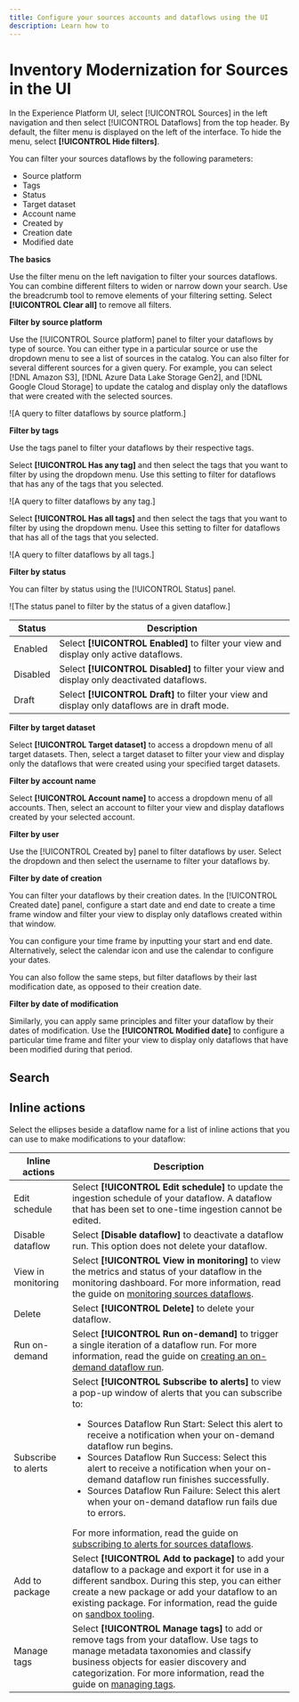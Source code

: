 ```yaml
---
title: Configure your sources accounts and dataflows using the UI
description: Learn how to 
---
```

# Inventory Modernization for Sources in the UI

In the Experience Platform UI, select [!UICONTROL Sources] in the left navigation and then select [!UICONTROL Dataflows] from the top header. By default, the filter menu is displayed on the left of the interface. To hide the menu, select **[!UICONTROL Hide filters]**.

You can filter your sources dataflows by the following parameters:

* Source platform
* Tags
* Status
* Target dataset
* Account name
* Created by
* Creation date
* Modified date

**The basics**

Use the filter menu on the left navigation to filter your sources dataflows. You can combine different filters to widen or narrow down your search. Use the breadcrumb tool to remove elements of your filtering setting. Select **[!UICONTROL Clear all]** to remove all filters.

**Filter by source platform**

Use the [!UICONTROL Source platform] panel to filter your dataflows by type of source. You can either type in a particular source or use the dropdown menu to see a list of sources in the catalog. You can also filter for several different sources for a given query. For example, you can select [!DNL Amazon S3], [!DNL Azure Data Lake Storage Gen2], and [!DNL Google Cloud Storage] to update the catalog and display only the dataflows that were created with the selected sources.

![A query to filter dataflows by source platform.]

**Filter by tags**

Use the tags panel to filter your dataflows by their respective tags.

Select **[!UICONTROL Has any tag]** and then select the tags that you want to filter by using the dropdown menu. Use this setting to filter for dataflows that has any of the tags that you selected.

![A query to filter dataflows by any tag.]

Select **[!UICONTROL Has all tags]** and then select the tags that you want to filter by using the dropdown menu. Usee this setting to filter for dataflows that has all of the tags that you selected.

![A query to filter dataflows by all tags.]

**Filter by status**

You can filter by status using the [!UICONTROL Status] panel.

![The status panel to filter by the status of a given dataflow.]

| Status | Description |
| --- | --- |
| Enabled | Select **[!UICONTROL Enabled]** to filter your view and display only active dataflows. | 
| Disabled | Select **[!UICONTROL Disabled]** to filter your view and display only deactivated dataflows. |
| Draft | Select **[!UICONTROL Draft]** to filter your view and display only dataflows are in draft mode. |

**Filter by target dataset**

Select **[!UICONTROL Target dataset]** to  access a dropdown menu of all target datasets. Then, select a target dataset to filter your view and display only the dataflows that were created using your specified target datasets.

**Filter by account name**

Select **[!UICONTROL Account name]** to access a dropdown menu of all accounts. Then, select an account to filter your view and display dataflows created by your selected account.

**Filter by user**

Use the [!UICONTROL Created by] panel to filter dataflows by user. Select the dropdown and then select the username to filter your dataflows by.


**Filter by date of creation**

You can filter your dataflows by their creation dates. In the [!UICONTROL Created date] panel, configure a start date and end date to create a time frame window and filter your view to display only dataflows created within that window.

You can configure your time frame by inputting your start and end date. Alternatively, select the calendar icon and use the calendar to configure your dates.

You can also follow the same steps, but filter dataflows by their last modification date, as opposed to their creation date.

**Filter by date of modification**

Similarly, you can apply same principles and filter your dataflow by their dates of modification. Use the **[!UICONTROL Modified date]** to configure a particular time frame and filter your view to display only dataflows that have been modified during that period.

## Search

## Inline actions

Select the ellipses beside a dataflow name for a list of inline actions that you can use to make modifications to your dataflow:

| Inline actions | Description |
| --- | --- |
| Edit schedule | Select **[!UICONTROL Edit schedule]** to update the ingestion schedule of your dataflow. A dataflow that has been set to one-time ingestion cannot be edited. |
| Disable dataflow | Select **[Disable dataflow]** to deactivate a dataflow run. This option does not delete your dataflow. |
| View in monitoring | Select **[!UICONTROL View in monitoring]** to view the metrics and status of your dataflow in the monitoring dashboard. For more information, read the guide on [monitoring sources dataflows](../../../dataflows/ui/monitor-sources.md). |
| Delete | Select **[!UICONTROL Delete]** to delete your dataflow. |
| Run on-demand | Select **[!UICONTROL Run on-demand]** to trigger a single iteration of a dataflow run. For more information, read the guide on [creating an on-demand dataflow run](../ui/on-demand-ingestion.md). |
| Subscribe to alerts | Select **[!UICONTROL Subscribe to alerts]** to view a pop-up window of alerts that you can subscribe to: <ul><li>Sources Dataflow Run Start: Select this alert to receive a notification when your on-demand dataflow run begins.</li><li>Sources Dataflow Run Success: Select this alert to receive a notification when your on-demand dataflow run finishes successfully.</li><li>Sources Dataflow Run Failure: Select this alert when your on-demand dataflow run fails due to errors.</li></ul> For more information, read the guide on [subscribing to alerts for sources dataflows](../ui/alerts.md).  |
| Add to package | Select **[!UICONTROL Add to package]** to add your dataflow to a package and export it for use in a different sandbox. During this step, you can either create a new package or add your dataflow to an existing package. For information, read the guide on [sandbox tooling](../../../sandboxes/ui/sandbox-tooling.md).|
| Manage tags | Select **[!UICONTROL Manage tags]** to add or remove tags from your dataflow. Use tags to manage metadata taxonomies and classify business objects for easier discovery and categorization. For more information, read the guide on [managing tags](../../../administrative-tags/ui/managing-tags.md).|